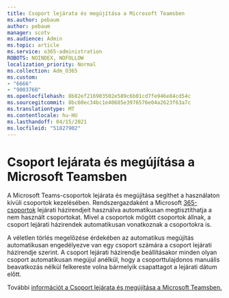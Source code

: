 ```yaml
---
title: Csoport lejárata és megújítása a Microsoft Teamsben
ms.author: pebaum
author: pebaum
manager: scotv
ms.audience: Admin
ms.topic: article
ms.service: o365-administration
ROBOTS: NOINDEX, NOFOLLOW
localization_priority: Normal
ms.collection: Adm_O365
ms.custom:
- "6666"
- "9003760"
ms.openlocfilehash: 8b82ef216903502e589c6b01cd7fe946e84cd54c
ms.sourcegitcommit: 8bc60ec34bc1e40685e3976576e04a2623f63a7c
ms.translationtype: MT
ms.contentlocale: hu-HU
ms.lasthandoff: 04/15/2021
ms.locfileid: "51827902"
---
```

# <a name="team-expiration-and-renewal-in-microsoft-teams"></a>Csoport lejárata és megújítása a Microsoft Teamsben

A Microsoft Teams-csoportok lejárata és megújítása segíthet a használaton kívüli csoportok kezelésében. Rendszergazdaként a Microsoft  [365-csoportok](https://docs.microsoft.com/microsoft-365/admin/create-groups/office-365-groups-expiration-policy)  lejárati házirendjeit használva automatikusan megtisztíthatja a nem használt csoportokat. Mivel a csoportok mögött csoportok állnak, a csoport lejárati házirendek automatikusan vonatkoznak a csoportokra is.

A véletlen törlés megelőzése érdekében az automatikus megújítás automatikusan engedélyezve van egy csoport számára a csoport lejárati házirendje szerint. A csoport lejárati házirendje beállításakor minden olyan csoport automatikusan megújul anélkül, hogy a csoporttulajdonos manuális beavatkozás nélkül felkereste volna bármelyik csapattagot a lejárati dátum előtt.  

További [információt a Csoport lejárata és megújítása a Microsoft Teamsben.](https://docs.microsoft.com/microsoftteams/team-expiration-renewal)
